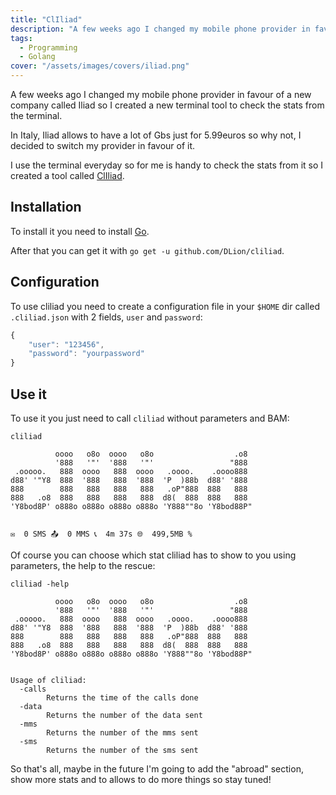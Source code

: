 ```yaml
---
title: "ClIliad"
description: "A few weeks ago I changed my mobile phone provider in favour of a new company called Iliad so I created a new terminal tool to check the stats from the terminal."
tags:
  - Programming
  - Golang
cover: "/assets/images/covers/iliad.png"
---
```


A few weeks ago I changed my mobile phone provider in favour of a new company called Iliad so I created a new terminal tool to check the stats from the terminal.

In Italy, Iliad allows to have a lot of Gbs just for 5.99euros so why not, I decided to switch my provider in favour of it.

I use the terminal everyday so for me is handy to check the stats from it so I created a tool called [ClIliad](https://github.com/dlion/cliliad).

## Installation

To install it you need to install [Go](https://golang.org/).

After that you can get it with `go get -u github.com/DLion/cliliad`.

## Configuration

To use cliliad you need to create a configuration file in your `$HOME` dir called `.cliliad.json` with 2 fields, `user` and `password`:

```js
{
    "user": "123456",
    "password": "yourpassword"
}
```

## Use it

To use it you just need to call `cliliad` without parameters and BAM:

```
cliliad

          oooo   o8o  oooo   o8o                  .o8
          '888   '"'  '888   '"'                 "888
 .ooooo.   888  oooo   888  oooo   .oooo.    .oooo888
d88' '"Y8  888  '888   888  '888  'P  )88b  d88' '888
888        888   888   888   888   .oP"888  888   888
888   .o8  888   888   888   888  d8(  888  888   888
'Y8bod8P' o888o o888o o888o o888o 'Y888""8o 'Y8bod88P"


✉️  0 SMS 📤  0 MMS 📞  4m 37s 🌐  499,5MB %

```

Of course you can choose which stat cliliad has to show to you using parameters, the help to the rescue:

```
cliliad -help

          oooo   o8o  oooo   o8o                  .o8
          '888   '"'  '888   '"'                 "888
 .ooooo.   888  oooo   888  oooo   .oooo.    .oooo888
d88' '"Y8  888  '888   888  '888  'P  )88b  d88' '888
888        888   888   888   888   .oP"888  888   888
888   .o8  888   888   888   888  d8(  888  888   888
'Y8bod8P' o888o o888o o888o o888o 'Y888""8o 'Y8bod88P"


Usage of cliliad:
  -calls
        Returns the time of the calls done
  -data
        Returns the number of the data sent
  -mms
        Returns the number of the mms sent
  -sms
        Returns the number of the sms sent
```

So that's all, maybe in the future I'm going to add the "abroad" section, show more stats and to allows to do more things so stay tuned!
